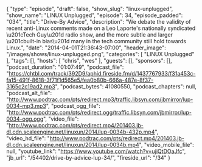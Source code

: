 {
  "type": "episode",
  "draft": false,
  "show_slug": "linux-unplugged",
  "show_name": "LINUX Unplugged",
  "episode": 34,
  "episode_padded": "034",
  "title": "Drive-By Advice",
  "description": "We debate the validity of recent anti-Linux comments made on a Leo Laporte's nationally syndicated \u201cTech Guy\u201d radio show, and the more subtle and larger \u201cbuilt-in bias\u201d many in the tech community still hold towards Linux.",
  "date": "2014-04-01T21:36:43-07:00",
  "header_image": "/images/shows/linux-unplugged.png",
  "categories": [
    "LINUX Unplugged"
  ],
  "tags": [],
  "hosts": [
    "chris",
    "wes"
  ],
  "guests": [],
  "sponsors": [],
  "podcast_duration": "01:07:49",
  "podcast_file": "https://chtbl.com/track/392D9/aphid.fireside.fm/d/1437767933/f31a453c-fa15-491f-8618-3f71f1d565e5/fea0b80b-666a-487e-8f37-3165c2c19ad2.mp3",
  "podcast_bytes": 41080550,
  "podcast_chapters": null,
  "podcast_alt_file": "http://www.podtrac.com/pts/redirect.mp3/traffic.libsyn.com/jbmirror/lup-0034-mp3.mp3",
  "podcast_ogg_file": "http://www.podtrac.com/pts/redirect.ogg/traffic.libsyn.com/jbmirror/lup-0034-ogg.ogg",
  "video_file": "http://www.podtrac.com/pts/redirect.mp4/201403.jb-dl.cdn.scaleengine.net/linuxun/2014/lup-0034b-432p.mp4",
  "video_hd_file": "http://www.podtrac.com/pts/redirect.mp4/201403.jb-dl.cdn.scaleengine.net/linuxun/2014/lup-0034b.mp4",
  "video_mobile_file": null,
  "youtube_link": "https://www.youtube.com/watch?v=ujiQtDOaJfc",
  "jb_url": "/54402/drive-by-advice-lup-34/",
  "fireside_url": "/34"
}

